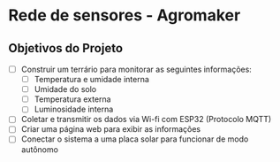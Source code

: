 # Rede de sensores - Agromaker
## Objetivos do Projeto
- [ ] Construir um terrário para monitorar as seguintes informações:
     - [ ] Temperatura e umidade interna
     - [ ] Umidade do solo
     - [ ] Temperatura externa
     - [ ] Luminosidade interna
- [ ] Coletar e transmitir os dados via Wi-fi com ESP32 (Protocolo MQTT)
- [ ] Criar uma página web para exibir as informações
- [ ] Conectar o sistema a uma placa solar para funcionar de modo autônomo
